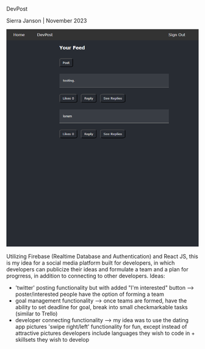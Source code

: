 DevPost

Sierra Janson | November 2023

![Animation](https://github.com/sierrajanson/DevPost/blob/master/devpost.gif)

Utilizing Firebase (Realtime Database and Authentication) and React JS, this is my idea for a social media platform built for developers, in which developers can publicize their ideas and formulate a team and a plan for progrress, in addition to connecting to other developers. 
Ideas:
- 'twitter' posting functionality but with added "I'm interested" button --> poster/interested people have the option of forming a team
- goal management functionality --> once teams are formed, have the ability to set deadline for goal, break into small checkmarkable tasks (similar to Trello)
- developer connecting functionality --> my idea was to use the dating app pictures 'swipe right/left' functionality for fun, except instead of attractive pictures developers include languages they wish to code in + skillsets they wish to develop 
